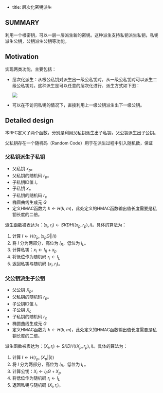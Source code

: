 - title: 层次化密钥派生

## SUMMARY

利用一个根密钥，可以一层一层派生新的密钥。这种派生支持私钥派生私钥，私钥派生公钥，公钥派生公钥等功能。

## Motivation

实现两类功能，主要包括：

- 层次化派生：从根公私钥对派生出一级公私钥对，从一级公私钥对可以派生二级公私钥对。这种派生是可以任意的层次化进行，派生方式如下图：

  ![](img/layered-key-derived)

- 可以在不访问私钥的情况下，直接利用上一级公钥派生出下一级公钥。

## Detailed design

本RFC定义了两个函数，分别是利用父私钥派生出子私钥，父公钥派生出子公钥。

父私钥存在一个随机码（Random Code）用于在派生过程中引入随机数，保证

### 父私钥派生子私钥

- 父私钥 $x_p$。
- 父私钥的随机码 $r_p$。
- 子私钥ID值 $i$。
- 子私钥 $x_c$
- 子私钥的随机码 $r_c$
- 椭圆曲线生成元 $G$
- 定义HMAC函数为 $h \gets H(k,m)$，此处定义的HMAC函数输出值长度需要是私钥长度的二倍。

派生函数被表达为：$(x_i,r_i) \gets SKDH((x_p, r_p), i)$。具体的算法为：

1. 计算 $l \gets H(r_p, (x_pG || i))$
2. 将 $l$ 分为两部分，高位为 $l_R$，低位为 $l_L$。
3. 计算私钥：$x_i \gets l_R+x_p$
4. 将低位作为随机码 $r_i \gets l_L$
5. 返回私钥与随机码 $(x_i,r_i)$。

### 父公钥派生子公钥

- 父公钥 $X_p$。
- 父私钥的随机码 $r_p$。
- 子公钥ID值 $i$。
- 子公钥 $X_c$
- 子私钥的随机码 $r_c$
- 椭圆曲线生成元 $G$
- 定义HMAC函数为 $h \gets H(k,m)$，此处定义的HMAC函数输出值长度需要是私钥长度的二倍。

派生函数被表达为：$(X_i,r_i) \gets SKDH((X_p, r_p), i)$。具体的算法为：

1. 计算 $l \gets H(r_p, (X_p || i))$
2. 将 $l$ 分为两部分，高位为 $l_R$，低位为 $l_L$。
3. 计算公钥：$X_i \gets l_RG+X_p$
4. 将低位作为随机码 $r_i \gets l_L$
5. 返回私钥与随机码 $(X_i,r_i)$。